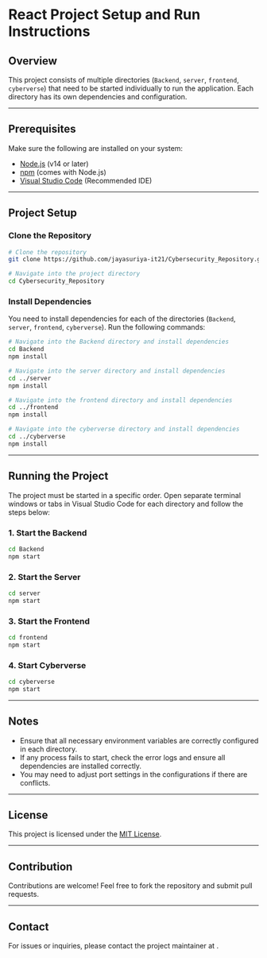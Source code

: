 # React Project Setup and Run Instructions

## Overview
This project consists of multiple directories (`Backend`, `server`, `frontend`, `cyberverse`) that need to be started individually to run the application. Each directory has its own dependencies and configuration.

---

## Prerequisites
Make sure the following are installed on your system:

- [Node.js](https://nodejs.org/) (v14 or later)
- [npm](https://www.npmjs.com/) (comes with Node.js)
- [Visual Studio Code](https://code.visualstudio.com/) (Recommended IDE)

---

## Project Setup

### Clone the Repository
```bash
# Clone the repository
git clone https://github.com/jayasuriya-it21/Cybersecurity_Repository.git

# Navigate into the project directory
cd Cybersecurity_Repository
```

### Install Dependencies
You need to install dependencies for each of the directories (`Backend`, `server`, `frontend`, `cyberverse`). Run the following commands:

```bash
# Navigate into the Backend directory and install dependencies
cd Backend
npm install

# Navigate into the server directory and install dependencies
cd ../server
npm install

# Navigate into the frontend directory and install dependencies
cd ../frontend
npm install

# Navigate into the cyberverse directory and install dependencies
cd ../cyberverse
npm install
```

---

## Running the Project

The project must be started in a specific order. Open separate terminal windows or tabs in Visual Studio Code for each directory and follow the steps below:

### 1. Start the Backend
```bash
cd Backend
npm start
```

### 2. Start the Server
```bash
cd server
npm start
```

### 3. Start the Frontend
```bash
cd frontend
npm start
```

### 4. Start Cyberverse
```bash
cd cyberverse
npm start
```

---

## Notes
- Ensure that all necessary environment variables are correctly configured in each directory.
- If any process fails to start, check the error logs and ensure all dependencies are installed correctly.
- You may need to adjust port settings in the configurations if there are conflicts.

---

## License
This project is licensed under the [MIT License](LICENSE).

---

## Contribution
Contributions are welcome! Feel free to fork the repository and submit pull requests.

---

## Contact
For issues or inquiries, please contact the project maintainer at <your-email>.
